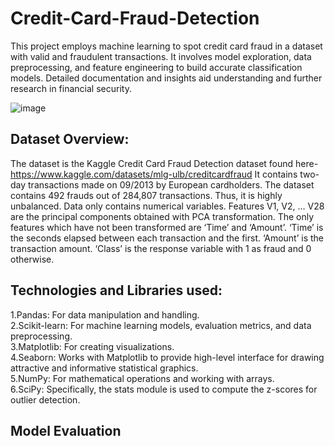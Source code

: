 # Credit-Card-Fraud-Detection
This project employs machine learning to spot credit card fraud in a dataset with valid and fraudulent transactions. It involves model exploration, data preprocessing, and feature engineering to build accurate classification models. Detailed documentation and insights aid understanding and further research in financial security.

![image](https://github.com/b-kashyap/Credit-Card-Fraud-Detection/assets/155677382/a11f62b9-e8cf-4f87-ae19-80dd2fbb1095)

## Dataset Overview:
The dataset is the Kaggle Credit Card Fraud Detection dataset found here-https://www.kaggle.com/datasets/mlg-ulb/creditcardfraud
It contains two-day transactions made on 09/2013 by European cardholders. The dataset contains 492 frauds out of 284,807 transactions. Thus, it is highly unbalanced. Data only contains numerical variables. Features V1, V2, … V28 are the principal components obtained with PCA transformation. The only features which have not been transformed are ‘Time’ and ‘Amount’. ‘Time’ is the seconds elapsed between each transaction and the first. ‘Amount’ is the transaction amount. ‘Class’ is the response variable with 1 as fraud and 0 otherwise.

## Technologies and Libraries used:
1.Pandas: For data manipulation and handling.<br>
2.Scikit-learn: For machine learning models, evaluation metrics, and data preprocessing.<br>
3.Matplotlib: For creating visualizations.<br>
4.Seaborn: Works with Matplotlib to provide high-level interface for drawing attractive and informative statistical graphics.<br>
5.NumPy: For mathematical operations and working with arrays.<br>
6.SciPy: Specifically, the stats module is used to compute the z-scores for outlier detection.<br>

## Model Evaluation
